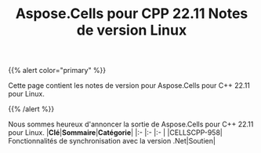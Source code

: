 ﻿---
title: Aspose.Cells pour CPP 22.11 Notes de version Linux
type: docs
weight: 2
url: /fr/cpp/aspose-cells-for-cpp-22-11-release-notes-linux/
---
{{% alert color="primary" %}}

Cette page contient les notes de version pour Aspose.Cells pour C++ 22.11 pour Linux.

{{% /alert %}}

Nous sommes heureux d'annoncer la sortie de Aspose.Cells pour C++ 22.11 pour Linux.
|**Clé**|**Sommaire**|**Catégorie**|
|:- |:- |:- |
|CELLSCPP-958| Fonctionnalités de synchronisation avec la version .Net|Soutien|


